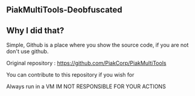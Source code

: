 ## PiakMultiTools-Deobfuscated

## Why I did that?
Simple, Github is a place where you show the source code, if you are not don't use github.

Original repository : https://github.com/PiakCorp/PiakMultiTools

You can contribute to this repository if you wish for

Always run in a VM
IM NOT RESPONSIBLE FOR YOUR ACTIONS
